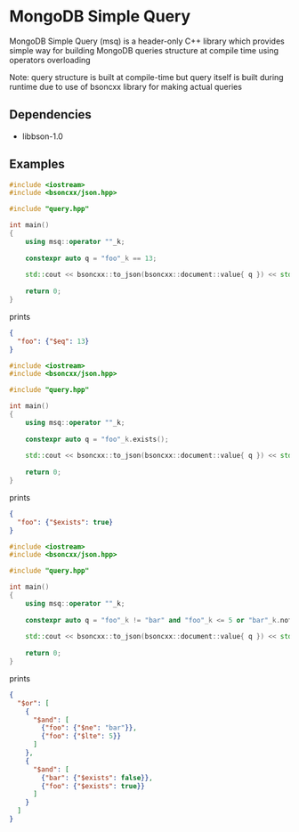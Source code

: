 # MongoDB Simple Query

MongoDB Simple Query (msq) is a header-only C++ library which provides simple way for building MongoDB queries structure
at compile time using operators overloading

Note: query structure is built at compile-time but query itself is built during runtime due to use of bsoncxx library
for making actual queries

## Dependencies

* libbson-1.0

## Examples

```c++
#include <iostream>
#include <bsoncxx/json.hpp>

#include "query.hpp"

int main()
{
    using msq::operator ""_k;
    
    constexpr auto q = "foo"_k == 13;
    
    std::cout << bsoncxx::to_json(bsoncxx::document::value{ q }) << std::endl;
    
    return 0;
}
```

prints

```json
{
  "foo": {"$eq": 13}
}
```

```c++
#include <iostream>
#include <bsoncxx/json.hpp>

#include "query.hpp"

int main()
{
    using msq::operator ""_k;
    
    constexpr auto q = "foo"_k.exists();
    
    std::cout << bsoncxx::to_json(bsoncxx::document::value{ q }) << std::endl;
    
    return 0;
}
```

prints

```json
{
  "foo": {"$exists": true}
}
```

```c++
#include <iostream>
#include <bsoncxx/json.hpp>

#include "query.hpp"

int main()
{
    using msq::operator ""_k;
    
    constexpr auto q = "foo"_k != "bar" and "foo"_k <= 5 or "bar"_k.not_exists() and "foo"_k.exists();
    
    std::cout << bsoncxx::to_json(bsoncxx::document::value{ q }) << std::endl;
    
    return 0;
}
```

prints

```json
{
  "$or": [
    {
      "$and": [
        {"foo": {"$ne": "bar"}},
        {"foo": {"$lte": 5}}
      ]
    },
    {
      "$and": [
        {"bar": {"$exists": false}},
        {"foo": {"$exists": true}}
      ]
    }
  ]
}

```
